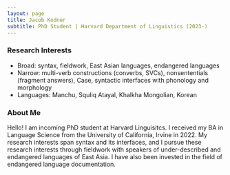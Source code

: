 ```yaml
---
layout: page
title: Jacob Kodner
subtitle: PhD Student | Harvard Department of Linguistics (2023-)
---
```

  
### Research Interests
* Broad: syntax, fieldwork, East Asian languages, endangered languages 
* Narrow: multi-verb constructions (converbs, SVCs), nonsententials (fragment answers), Case, syntactic interfaces with phonology and morphology
* Languages: Manchu, Squliq Atayal, Khalkha Mongolian, Korean

### About Me
Hello! I am incoming PhD student at Harvard Linguisitcs. I received my BA in Language Science from the University of California, Irvine in 2022. My research interests span syntax and its interfaces, and I pursue these research interests through fieldwork with speakers of under-described and endangered languages of East Asia. I have also been invested in the field of endangered language documentation.